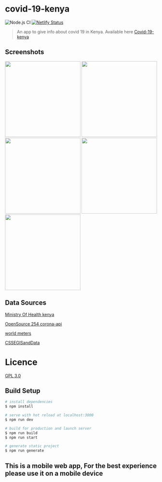 # covid-19-kenya
![Node.js CI](https://github.com/Opensource-254/covid-19-web/workflows/Node.js%20CI/badge.svg)
[![Netlify Status](https://api.netlify.com/api/v1/badges/031d53f7-4487-4fb6-b0c4-175a09115ee4/deploy-status)](https://app.netlify.com/sites/covid19kenya/deploys)

> An app to give info about covid 19 in Kenya.
> Available here [Covid-19-kenya](https://covid19kenya.site)

## Screenshots
<img src="https://res.cloudinary.com/streetcoder/image/upload/v1589707618/Screenshot_20200517-121342_ov1cuy.png" width="250"/> 
<img src="https://res.cloudinary.com/streetcoder/image/upload/v1589707619/Screenshot_20200517-121314_dlzp0p.png" width="250"/> 
<img src="https://res.cloudinary.com/streetcoder/image/upload/v1589707619/Screenshot_20200517-121351_laghz1.png" width="250"/>
<img src="https://res.cloudinary.com/streetcoder/image/upload/v1589707619/Screenshot_20200517-121328_aekmur.png" width="250"/>
<img src="https://res.cloudinary.com/streetcoder/image/upload/v1589707619/Screenshot_20200517-121302_vqxenh.png" width="250"/>




## Data Sources
[Ministry Of Health kenya  ](http://www.health.go.ke/)

[OpenSource 254 corona-api  ](https://Opensource-254.github.io/corona-api)

[world meters  ](https://https://www.worldometers.info/coronavirus/)

[CSSEGISandData  ](https://github.com/CSSEGISandData/COVID-19/tree/master/csse_covid_19_data)

# Licence
[GPL 3.0](../master/LICENSE)


## Build Setup

```bash
# install dependencies
$ npm install

# serve with hot reload at localhost:3000
$ npm run dev

# build for production and launch server
$ npm run build
$ npm run start

# generate static project
$ npm run generate
```

## This is a mobile web app, For the best experience please use it on a mobile device
